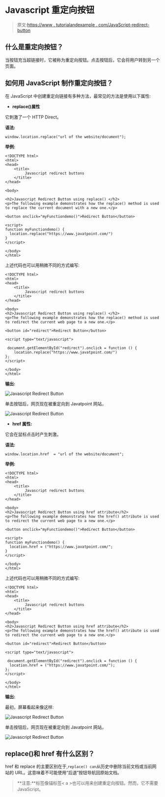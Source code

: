 # Javascript 重定向按钮

> 原文:[https://www . tutorialandexample . com/JavaScript-redirect-button](https://www.tutorialandexample.com/javascript-redirect-button)

## 什么是重定向按钮？

当按钮充当超链接时，它被称为重定向按钮。点击按钮后，它会将用户转到另一个页面。

## 如何用 JavaScript 制作重定向按钮？

在 JavaScript 中创建重定向链接有多种方法，最常见的方法是使用以下属性:

*   **replace()属性**

它刺激了一个 HTTP Direct。

**语法:**

```
window.location.replace("url of the website/document");
```

**举例:**

```
<!DOCTYPE html>
<html>
<head>
    <title>
         Javascript redirect buttons
    </title>
</head>

<body>

<h2>Javascript Redirect Button using replace() </h2>
<p>The following example demonstrates how the replace() method is used to replace the current document with a new one.</p>

<button onclick="myFunctiondemo()">Redirect Button</button>

<script>
function myFunctiondemo() {
  location.replace("https://www.javatpoint.com/")
}
</script>

</body>
</html> 
```

上述代码也可以用稍微不同的方式编写:

```
<!DOCTYPE html>
<html>
<head>
    <title>
         Javascript redirect buttons
    </title>
</head>

<body>
<h2>Javascript Redirect Button using replace() </h2>
<p>The following example demonstrates how the replace() method is used to redirect the current web page to a new one.</p>

<button id="redirect">Redirect Button</button>

<script type="text/javascript">

 document.getElementById("redirect").onclick = function () {
    location.replace("https://www.javatpoint.com/")
};
</script>

</body>
</html> 
```

**输出:**

![Javascript Redirect Button](../Images/16a0e09b623d76ef361245e9c810d74d.png)

单击按钮后，网页现在被重定向到 Javatpoint 网站，

![Javascript Redirect Button](../Images/e29b47397dbad3dad766cb47244e7b08.png)

*   **href 属性:**

它会在鼠标点击时产生刺激。

**语法:**

```
window.location.href  = "url of the website/document";
```

**举例:**

```
<!DOCTYPE html>
<html>
<head>
    <title>
         Javascript redirect buttons
    </title>
</head>

<body>
<h2>Javascript Redirect Button using href attribute</h2>
<p>The following example demonstrates how the href() attribute is used to redirect the current web page to a new one.</p>

<button onclick="myFunctiondemo()">Redirect Button</button>

<script>
function myFunctiondemo() {
  location.href = ("https://www.javatpoint.com/";
}
</script>

</body>
</html> 
```

上述代码也可以用稍微不同的方式编写:

```
<!DOCTYPE html>
<html>
<head>
    <title>
         Javascript redirect buttons
    </title>
</head>

<body>
<h2>Javascript Redirect Button using href attribute</h2>
<p>The following example demonstrates how the href() attribute is used to redirect the current web page to a new one.</p>

<button id="redirect">Redirect Button</button>

<script type="text/javascript">

 document.getElementById("redirect").onclick = function () {
  location.href = ("https://www.javatpoint.com/");
};
</script>

</body>
</html> 
```

**输出:**

最初，屏幕看起来像这样:

![Javascript Redirect Button](../Images/3d634e1a84a8391273cf046a6ba21893.png)

单击按钮后，网页现在被重定向到 Javatpoint 网站，

![Javascript Redirect Button](../Images/f7c2150d9bf8bd765e2c30b73cbfff4b.png)

## replace()和 href 有什么区别？

href 和 replace 的主要区别在于,`replace() can`从历史中删除当前文档或当前网站的 URL。这意味着不可能使用“后退”按钮导航回原始文档。

> **注意:**标签像锚标签< a >也可以用来创建重定向按钮。然而，它不需要 JavaScript。